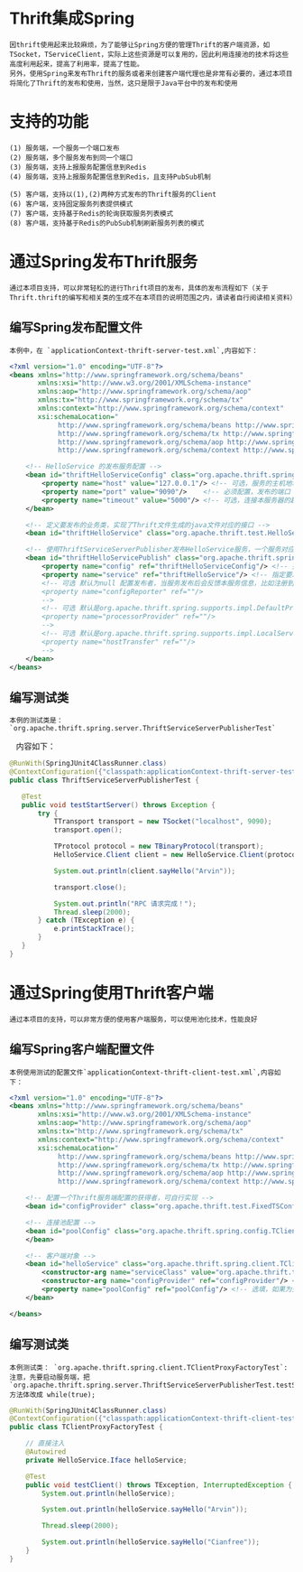 # Thrift集成Spring
    因thrift使用起来比较麻烦，为了能够让Spring方便的管理Thrift的客户端资源，如TSocket，TServiceClient，实际上这些资源是可以复用的，因此利用连接池的技术将这些高度利用起来，提高了利用率，提高了性能。
    另外，使用Spring来发布Thrift的服务或者来创建客户端代理也是非常有必要的，通过本项目将简化了Thrift的发布和使用，当然，这只是限于Java平台中的发布和使用

# 支持的功能
    (1) 服务端，一个服务一个端口发布
    (2) 服务端，多个服务发布到同一个端口
    (3) 服务端，支持上报服务配置信息到Redis
    (4) 服务端，支持上报服务配置信息到Redis，且支持PubSub机制
    
    (5) 客户端，支持以(1),(2)两种方式发布的Thrift服务的Client
    (6) 客户端，支持固定服务列表提供模式
    (7) 客户端，支持基于Redis的轮询获取服务列表模式
    (8) 客户端，支持基于Redis的PubSub机制刷新服务列表的模式

# 通过Spring发布Thrift服务
    通过本项目支持，可以非常轻松的进行Thrift项目的发布，具体的发布流程如下（关于Thrift.thrift的编写和相关类的生成不在本项目的说明范围之内，请读者自行阅读相关资料）
    
## 编写Spring发布配置文件
    本例中，在 `applicationContext-thrift-server-test.xml`,内容如下：

```xml
<?xml version="1.0" encoding="UTF-8"?>
<beans xmlns="http://www.springframework.org/schema/beans"
       xmlns:xsi="http://www.w3.org/2001/XMLSchema-instance"
       xmlns:aop="http://www.springframework.org/schema/aop"
       xmlns:tx="http://www.springframework.org/schema/tx"
       xmlns:context="http://www.springframework.org/schema/context"
       xsi:schemaLocation="
            http://www.springframework.org/schema/beans http://www.springframework.org/schema/beans/spring-beans-3.1.xsd
            http://www.springframework.org/schema/tx http://www.springframework.org/schema/tx/spring-tx-3.1.xsd
            http://www.springframework.org/schema/aop http://www.springframework.org/schema/aop/spring-aop-3.1.xsd
            http://www.springframework.org/schema/context http://www.springframework.org/schema/context/spring-context-3.1.xsd">

    <!-- HelloService 的发布服务配置 -->
    <bean id="thriftHelloServiceConfig" class="org.apache.thrift.spring.config.TSConfig">
        <property name="host" value="127.0.0.1"/> <!-- 可选，服务的主机地址， 当然这个可以不配置，通过ServerHostTransfer进行获取 -->
        <property name="port" value="9090"/>    <!-- 必须配置，发布的端口 -->
        <property name="timeout" value="5000"/> <!-- 可选，连接本服务器的超时时间，默认是5秒 -->
    </bean>

    <!-- 定义要发布的业务类，实现了Thrift文件生成的java文件对应的接口 -->
    <bean id="thriftHelloService" class="org.apache.thrift.test.HelloServiceImpl"/>

    <!-- 使用ThriftServiceServerPublisher发布HelloService服务，一个服务对应一个端口，后期可能升级 -->
    <bean id="thriftHelloServicePublish" class="org.apache.thrift.spring.server.ThriftServiceServerPublisher">
        <property name="config" ref="thriftHelloServiceConfig"/> <!-- 指定要发布的服务的配置信息 -->
        <property name="service" ref="thriftHelloService"/> <!-- 指定要发布的服务 -->
        <!-- 可选 默认为null 配置发布者，当服务发布后会反馈本服务信息，比如注册到指定的服务等 
        <property name="configReporter" ref=""/>
        -->
        <!-- 可选 默认是org.apache.thrift.spring.supports.impl.DefaultProcessorProvider 提供TProcessor构造器
        <property name="processorProvider" ref=""/>
        -->
        <!-- 可选 默认是org.apache.thrift.spring.supports.impl.LocalServerHostTransfer 提供Host的获取
        <property name="hostTransfer" ref=""/>
        -->
    </bean>
</beans>
```
## 编写测试类
    本例的测试类是：`org.apache.thrift.spring.server.ThriftServiceServerPublisherTest`
    内容如下：
```java
@RunWith(SpringJUnit4ClassRunner.class)
@ContextConfiguration({"classpath:applicationContext-thrift-server-test.xml"})
public class ThriftServiceServerPublisherTest {

   @Test
   public void testStartServer() throws Exception {
       try {
           TTransport transport = new TSocket("localhost", 9090);
           transport.open();

           TProtocol protocol = new TBinaryProtocol(transport);
           HelloService.Client client = new HelloService.Client(protocol);

           System.out.println(client.sayHello("Arvin"));

           transport.close();

           System.out.println("RPC 请求完成！");
           Thread.sleep(2000);
       } catch (TException e) {
           e.printStackTrace();
       }
   }
} 
```    

# 通过Spring使用Thrift客户端
    通过本项目的支持，可以非常方便的使用客户端服务，可以使用池化技术，性能良好
    
## 编写Spring客户端配置文件
    本例使用测试的配置文件`applicationContext-thrift-client-test.xml`,内容如下：
```xml
<?xml version="1.0" encoding="UTF-8"?>
<beans xmlns="http://www.springframework.org/schema/beans"
       xmlns:xsi="http://www.w3.org/2001/XMLSchema-instance"
       xmlns:aop="http://www.springframework.org/schema/aop"
       xmlns:tx="http://www.springframework.org/schema/tx"
       xmlns:context="http://www.springframework.org/schema/context"
       xsi:schemaLocation="
            http://www.springframework.org/schema/beans http://www.springframework.org/schema/beans/spring-beans-3.1.xsd
            http://www.springframework.org/schema/tx http://www.springframework.org/schema/tx/spring-tx-3.1.xsd
            http://www.springframework.org/schema/aop http://www.springframework.org/schema/aop/spring-aop-3.1.xsd
            http://www.springframework.org/schema/context http://www.springframework.org/schema/context/spring-context-3.1.xsd">

    <!-- 配置一个Thrift服务端配置的获得者，可自行实现 -->
    <bean id="configProvider" class="org.apache.thrift.test.FixedTSConfigProvider"/>

    <!-- 连接池配置 -->
    <bean id="poolConfig" class="org.apache.thrift.spring.config.TClientPoolConfig">
    </bean>

    <!-- 客户端对象 -->
    <bean id="helloService" class="org.apache.thrift.spring.client.TClientProxyFactory">
        <constructor-arg name="serviceClass" value="org.apache.thrift.test.HelloService"/> <!-- 必填 被代理的服务类或Iface接口 -->
        <constructor-arg name="configProvider" ref="configProvider"/> <!-- 必填 -->
        <property name="poolConfig" ref="poolConfig"/> <!-- 选填，如果为空就会默认新建一个默认的配置 -->
    </bean>

</beans>
```    
## 编写测试类
    本例测试类： `org.apache.thrift.spring.client.TClientProxyFactoryTest`:
    注意，先要启动服务端，把`org.apache.thrift.spring.server.ThriftServiceServerPublisherTest.testStartServer`方法体改成 while(true);

```java
@RunWith(SpringJUnit4ClassRunner.class)
@ContextConfiguration({"classpath:applicationContext-thrift-client-test.xml"})
public class TClientProxyFactoryTest {

    // 直接注入
    @Autowired
    private HelloService.Iface helloService;

    @Test
    public void testClient() throws TException, InterruptedException {
        System.out.println(helloService);

        System.out.println(helloService.sayHello("Arvin"));

        Thread.sleep(2000);

        System.out.println(helloService.sayHello("Cianfree"));
    }
}
```
